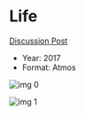 # Life

[Discussion Post](https://www.avsforum.com/threads/bass-eq-for-filtered-movies.2995212/post-56785632)

* Year: 2017
* Format: Atmos

![img 0](https://i.imgur.com/lU5beK6.jpg)

![img 1](https://i.imgur.com/nqwKcBg.jpg)


